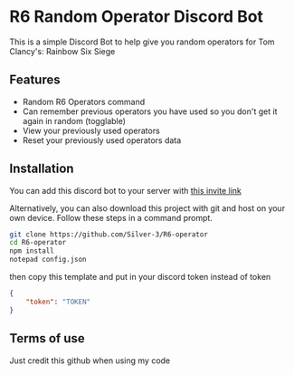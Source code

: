 
# R6 Random Operator Discord Bot

This is a simple Discord Bot to help give you random operators for Tom Clancy's: Rainbow Six Siege



## Features

- Random R6 Operators command
- Can remember previous operators you have used so you don't get it again in random (togglable)
- View your previously used operators
- Reset your previously used operators data
## Installation

You can add this discord bot to your server with [this invite link](https://discord.com/oauth2/authorize?client_id=1258320576376737832&permissions=8&integration_type=0&scope=bot+applications.commands)
    
Alternatively, you can also download this project with git and host on your own device. Follow these steps in a command prompt.

```bash
git clone https://github.com/Silver-3/R6-operator
cd R6-operator
npm install
notepad config.json
```
then copy this template and put in your discord token instead of token
```json
{
    "token": "TOKEN"
}
```
## Terms of use

Just credit this github when using my code
